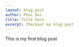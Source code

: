 ```yaml
---
layout: blog_post
author: Phuc Bui
title: Title here
excerpt: Checkout my blog post
---
```


This is my first blog post
